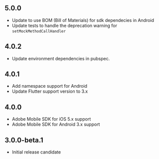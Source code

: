 ## 5.0.0

* Update to use BOM (Bill of Materials) for sdk dependecies in Android
* Update tests to handle the deprecation warning for `setMockMethodCallHandler`

## 4.0.2

* Update environment dependencies in pubspec.

## 4.0.1

* Add namespace support for Android
* Update Flutter support version to 3.x

## 4.0.0

* Adobe Mobile SDK for iOS 5.x support
* Adobe Mobile SDK for Android 3.x support

## 3.0.0-beta.1

* Initial release candidate
